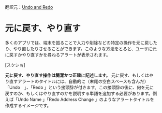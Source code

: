 翻訳元：[Undo and Redo](https://developer.apple.com/design/human-interface-guidelines/ios/user-interaction/undo-and-redo/)

# 元に戻す、やり直す

多くのアプリでは、端末を振ることで入力や削除などの特定の操作を元に戻したり、やり直したりさせることができます。このような方法をとると、ユーザに元に戻すかやり直すかを尋ねるアラートが表示されます。

[スクショ]

**元に戻す、やり直す操作は簡潔かつ正確に記述します。** 元に戻す、もしくはやり直すアラートのタイトルには、自動的に（末尾の空白スペースも含んだ）「Undo　」、「Redo 」という接頭辞が付きます。この接頭辞の後に、何を元に戻すのか、もしくはやり直すのかを説明する単語を追加する必要があります。例えば「Undo Name 」「Redo Address Change 」のようなアラートタイトルを作成するイメージです。